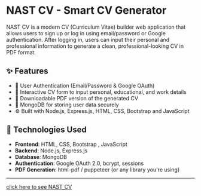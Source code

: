 # NAST CV - Smart CV Generator

NAST CV is a modern CV (Curriculum Vitae) builder web application that allows users to sign up or log in using email/password or Google authentication. After logging in, users can input their personal and professional information to generate a clean, professional-looking CV in PDF format.

## ✨ Features

- 🔐 User Authentication (Email/Password & Google OAuth)
- 📝 Interactive CV form to input personal, educational, and work details
- 📄 Downloadable PDF version of the generated CV
- 💾 MongoDB for storing user data securely
- ⚙️ Built with Node.js, Express.js, HTML, CSS, Bootstrap and JavaScript

## 🚀 Technologies Used

- **Frontend**: HTML, CSS, Bootstrap , JavaScript
- **Backend**: Node.js, Express.js
- **Database**: MongoDB
- **Authentication**: Google OAuth 2.0, bcrypt, sessions
- **PDF Generation**: html-pdf / puppeteer (or any library you're using)

---

[click here to see NAST_CV](https://nast-cv-maker-1.onrender.com)

